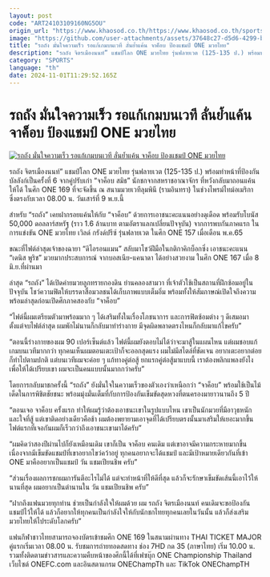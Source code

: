 ```yaml
---
layout: post
code: "ART24103109160NG5OU"
origin_url: "https://www.khaosod.co.th/https://www.khaosod.co.th/sports/news_9483255"
image: "https://github.com/user-attachments/assets/37648c27-d5d6-4299-b874-1513c67c5e5a"
title: "รถถัง มั่นใจความเร็ว รอแก้เกมบนเวที ลั่นย้ำแค้น จาค็อบ ป้องแชมป์ ONE มวยไทย"
description: "รถถัง จิตรเมืองนนท์” แชมป์โลก ONE มวยไทย รุ่นฟลายเวต (125-135 ป.) พร้อมทำหน้าที่ป้องกันบัลลังก์เป็นครั้งที่ 6 จากคู่ปรับเก่า “จาค็อบ สมิธ” นักชกจากสหราชอาณ"
category: "SPORTS"
language: "th"
date: 2024-11-01T11:29:52.165Z
---
```


# รถถัง มั่นใจความเร็ว รอแก้เกมบนเวที ลั่นย้ำแค้น จาค็อบ ป้องแชมป์ ONE มวยไทย

[![รถถัง มั่นใจความเร็ว รอแก้เกมบนเวที ลั่นย้ำแค้น จาค็อบ ป้องแชมป์ ONE มวยไทย](https://www.khaosod.co.th/wpapp/uploads/2024/10/S__13074634.jpg "รถถัง มั่นใจความเร็ว รอแก้เกมบนเวที ลั่นย้ำแค้น จาค็อบ ป้องแชมป์ ONE มวยไทย")](https://www.khaosod.co.th/wpapp/uploads/2024/10/S__13074634.jpg)

รถถัง จิตรเมืองนนท์” แชมป์โลก ONE มวยไทย รุ่นฟลายเวต (125-135 ป.) พร้อมทำหน้าที่ป้องกันบัลลังก์เป็นครั้งที่ 6 จากคู่ปรับเก่า “จาค็อบ สมิธ” นักชกจากสหราชอาณาจักร ที่หวังกลับมาถอนแค้นให้ได้ ในศึก ONE 169 ที่จะจัดขึ้น ณ สนามมวยเวทีลุมพินี (รามอินทรา) ในช่วงไพรม์ไทม์อเมริกา ซึ่งตรงกับเวลา 08.00 น. วันเสาร์ที่ 9 พ.ย.นี้

สำหรับ “รถถัง” เคยฝากรอยแค้นให้กับ “จาค็อบ” ด้วยการเอาชนะคะแนนอย่างดุเดือด พร้อมรับโบนัส 50,000 ดอลลาร์สหรัฐ (ราว 1.6 ล้านบาท ตามอัตราแลกเปลี่ยนปัจจุบัน) จากการพบกันภาคแรก ในการแข่งขัน ONE มวยไทย เวิลด์ กรังด์ปรีซ์ รุ่นฟลายเวต ในศึก ONE 157 เมื่อเดือน พ.ค.65

ขณะที่ไฟต์ล่าสุดเจ้าของฉายา “ดิไอรอนแมน” สลับมาโชว์ฝีมือในกติกาคิกบ็อกซิ่ง เอาชนะคะแนน “เดนิส พูริช” มวยมากประสบการณ์ จากบอสเนีย-แคนาดา ได้อย่างสวยงาม ในศึก ONE 167 เมื่อ 8 มิ.ย.ที่ผ่านมา

ล่าสุด “รถถัง” ได้เปิดค่ายมวยลูกทรายกองดิน ย่านคลองสามวา ที่เจ้าตัวใช้เป็นสถานที่ฝึกซ้อมอยู่ในปัจจุบัน โชว์ความฟิตให้บรรดาสื่อมวลชนได้เก็บภาพแบบเต็มอิ่ม พร้อมทั้งให้สัมภาษณ์เปิดใจถึงความพร้อมล่าสุดก่อนเปิดศึกภาคสองกับ “จาค็อบ”

“ไฟต์นี้ผมเตรียมตัวมาพร้อมมาก ๆ ได้เสริมทั้งในเรื่องโภชนาการ และการฟิตซ้อมต่าง ๆ ดีเสมอมา ตั้งแต่จบไฟต์ล่าสุด ผมพักไม่นานก็กลับมาทำร่างกาย มีจุดผิดพลาดตรงไหนก็กลับมาแก้ไขครับ”

“ตอนนี้ร่างกายของผม 90 เปอร์เซ็นต์แล้ว ไฟต์นี้ผมยังตอบไม่ได้ว่าจะมาสู้ในแผนไหน แต่ผมชอบแก้เกมบนเวทีมากกว่า ทุกคนเห็นผมตอนเตะเป้าก็จะออกสุดแรง ผมไม่มีสไตล์ที่ชัดเจน อยากเตะอยากต่อยก็ทำไปตามปกติ แต่บนเวทีผมจะค่อย ๆ แก้ทางคู่ต่อสู้ ยกแรกคู่ต่อสู้มาแบบนี้ เราต้องพลิกแพลงยังไงเพื่อให้ได้เปรียบเขา ผมจะเป็นคนแบบนั้นมากกว่าครับ”

โดยการกลับมาชกครั้งนี้ “รถถัง” ยังมั่นใจในความเร็วของตัวเองว่าเหนือกว่า “จาค็อบ” พร้อมใช้เป็นไม้เด็ดในการพิชิตชัยชนะ พร้อมมุ่งมั่นเต็มที่กับการป้องกันเข็มขัดสุดหวงที่ตนครองมายาวนานถึง 5 ปี

“ตอนเจอ จาค็อบ ครั้งแรก ทำให้ผมรู้ว่าต้องเอาชนะเขาในรูปแบบไหน เขาเป็นนักมวยที่มีอาวุธหนัก และใจที่สู้ แต่เขาติดอย่างเดียวคือช้า ผมต้องพยายามเอาจุดที่ได้เปรียบตรงนั้นมาเสริมให้เยอะมากขึ้น ไฟต์แรกที่เจอกันผมก็เร็วกว่าถึงเอาชนะเขามาได้ครับ”

“ผมคิดว่าสองปีผ่านไปก็ยังเหมือนเดิม เขาก็เป็น จาค็อบ คนเดิม แต่เขาอาจมีความกระหายมากขึ้นเนื่องจากมีเข็มขัดแชมป์ที่เขาอยากไขว่คว้าอยู่ ทุกคนอยากจะได้แชมป์ และมีเป้าหมายเดียวกันที่เข้า ONE มาคืออยากเป็นแชมป์ วัน แชมเปียนชิพ ครับ”

“ส่วนเรื่องผลการชกผมการันตีอะไรไม่ได้ แต่จะทำหน้าที่ให้ดีที่สุด แล้วก็จะรักษาเข็มขัดเส้นนี้เอาไว้ให้นานที่สุด ผมอยากเป็นตำนานใน วัน แชมเปียนชิพ ครับ”

“ฝากถึงแฟนมวยทุกท่าน ช่วยเป็นกำลังใจให้ผมด้วย ผม รถถัง จิตรเมืองนนท์ คนเดิมจะขอป้องกันแชมป์ไว้ให้ได้ แล้วก็อยากให้ทุกคนเป็นกำลังใจให้กับนักชกไทยทุกคนเลยในวันนั้น แล้วก็ส่งเสริมมวยไทยให้ไประดับโลกครับ”

แฟนกีฬาชาวไทยสามารถจองบัตรเข้าชมศึก ONE 169 ในสนามผ่านทาง THAI TICKET MAJOR คู่แรกเริ่มเวลา 08.00 น. รับชมการถ่ายทอดสดทาง ช่อง 7HD กด 35 (ภาษาไทย) เริ่ม 10.00 น. รวมทั้งติดตามข่าวสารและความคืบหน้าของศึกนี้ได้ที่เฟซบุ๊ก ONE Championship Thailand เว็บไซต์ ONEFC.com และอินสตาแกรม ONEChampTh และ TikTok ONEChampTH